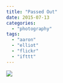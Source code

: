 ```yaml
---
title: "Passed Out"
date: 2015-07-13
categories: 
  - "photography"
tags: 
  - "aaron"
  - "elliot"
  - "flickr"
  - "ifttt"
---
```


![](https://farm1.staticflickr.com/424/19461823750_3cbd8d7cc5_b.jpg)
